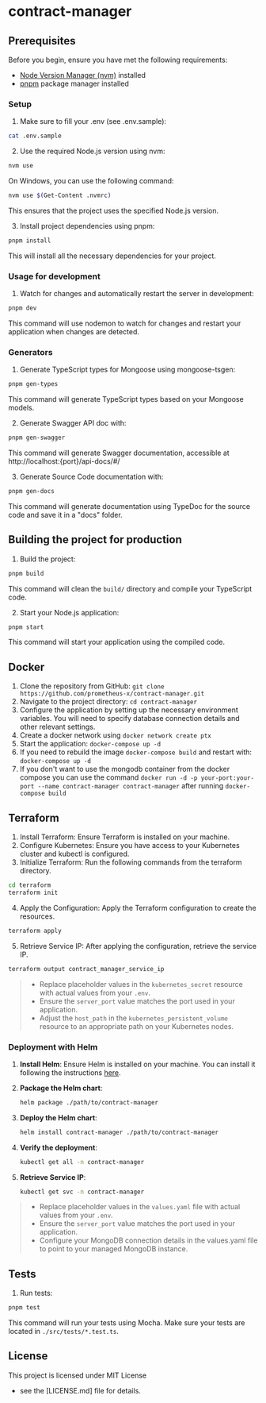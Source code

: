 # contract-manager

## Prerequisites

Before you begin, ensure you have met the following requirements:

- [Node Version Manager (nvm)](https://github.com/nvm-sh/nvm) installed
- [pnpm](https://pnpm.io/) package manager installed

### Setup
1. Make sure to fill your .env (see .env.sample):

  ```bash
  cat .env.sample
  ```

2. Use the required Node.js version using nvm:

  ```bash
  nvm use
  ```

  On Windows, you can use the following command:

  ```bash
  nvm use $(Get-Content .nvmrc)
  ```

  This ensures that the project uses the specified Node.js version.

3. Install project dependencies using pnpm:

  ```bash
  pnpm install
  ```

  This will install all the necessary dependencies for your project.


### Usage for development

1. Watch for changes and automatically restart the server in development:

  ```bash
  pnpm dev
  ```

  This command will use nodemon to watch for changes and
  restart your application when changes are detected.

### Generators

1. Generate TypeScript types for Mongoose using mongoose-tsgen:

  ```bash
  pnpm gen-types
  ```

  This command will generate TypeScript types based on your Mongoose models.

2. Generate Swagger API doc with:

  ```bash
  pnpm gen-swagger
  ```

  This command will generate Swagger documentation,
  accessible at http://localhost:{port}/api-docs/#/

3. Generate Source Code documentation with:

  ```bash
  pnpm gen-docs
  ```

  This command will generate documentation using TypeDoc for the source code
  and save it in a "docs" folder.
  
## Building the project for production

1. Build the project:

  ```bash
  pnpm build
  ```

  This command will clean the `build/` directory and compile your TypeScript code.

2. Start your Node.js application:

  ```bash
  pnpm start
  ```

  This command will start your application using the compiled code.

## Docker
1. Clone the repository from GitHub: `git clone https://github.com/prometheus-x/contract-manager.git`
2. Navigate to the project directory: `cd contract-manager`
3. Configure the application by setting up the necessary environment variables. You will need to specify database connection details and other relevant settings.
4. Create a docker network using `docker network create ptx`
5. Start the application: `docker-compose up -d`
6. If you need to rebuild the image `docker-compose build` and restart with: `docker-compose up -d`
7. If you don't want to use the mongodb container from the docker compose you can use the command `docker run -d -p your-port:your-port --name contract-manager contract-manager` after running `docker-compose build`

## Terraform

1. Install Terraform: Ensure Terraform is installed on your machine.
2. Configure Kubernetes: Ensure you have access to your Kubernetes cluster and kubectl is configured.
3. Initialize Terraform: Run the following commands from the terraform directory.
```sh
cd terraform
terraform init
```
4. Apply the Configuration: Apply the Terraform configuration to create the resources.
```sh
terraform apply
```
5. Retrieve Service IP: After applying the configuration, retrieve the service IP.
```sh
terraform output contract_manager_service_ip
```

> * Replace placeholder values in the `kubernetes_secret` resource with actual values from your `.env`.
> * Ensure the `server_port` value matches the port used in your application.
> * Adjust the `host_path` in the `kubernetes_persistent_volume` resource to an appropriate path on your Kubernetes nodes.

### Deployment with Helm

1. **Install Helm**: Ensure Helm is installed on your machine. You can install it following the instructions [here](https://helm.sh/docs/intro/install/).

2. **Package the Helm chart**:
    ```sh
    helm package ./path/to/contract-manager
    ```

3. **Deploy the Helm chart**:
    ```sh
    helm install contract-manager ./path/to/contract-manager
    ```

4. **Verify the deployment**:
    ```sh
    kubectl get all -n contract-manager
    ```

5. **Retrieve Service IP**:
    ```sh
    kubectl get svc -n contract-manager
    ```

> * Replace placeholder values in the `values.yaml` file with actual values from your `.env`.
> * Ensure the `server_port` value matches the port used in your application.
> * Configure your MongoDB connection details in the values.yaml file to point to your managed MongoDB instance.


## Tests

1. Run tests:

  ```bash
  pnpm test
  ```

  This command will run your tests using Mocha. Make sure your tests are
  located in `./src/tests/*.test.ts`.

## License

This project is licensed under MIT License
  - see the [LICENSE.md] file for details.
